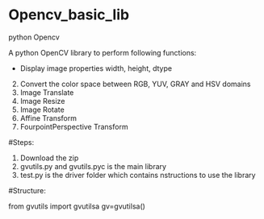 # Opencv_basic_lib
python Opencv

A python OpenCV library to perform following functions:
*  Display image properties width, height, dtype
2.  Convert the color space between RGB, YUV, GRAY and HSV domains 
3.  Image Translate
4.  Image Resize
5.  Image Rotate
6.  Affine Transform
7.  FourpointPerspective Transform


#Steps:
1.  Download the zip
2.  gvutils.py and gvutils.pyc is the main library 
3.  test.py is the driver folder which contains nstructions to use the library

#Structure:

from gvutils import gvutilsa
gv=gvutilsa()




